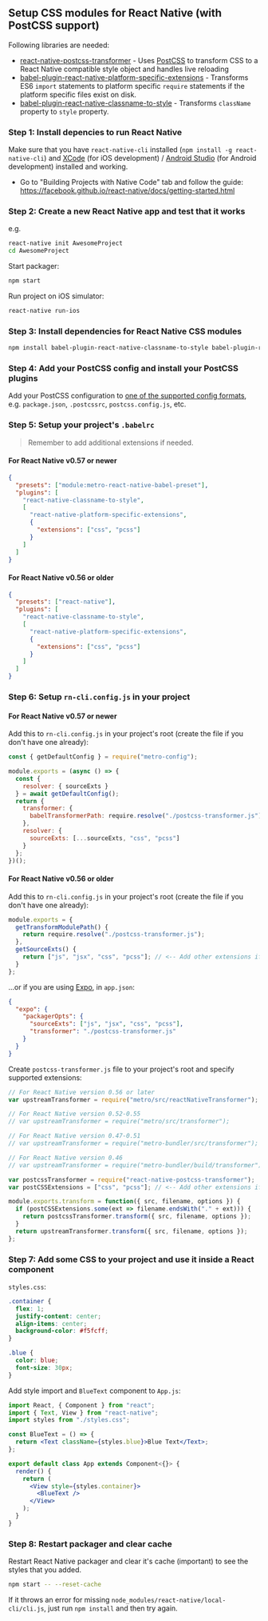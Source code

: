 ## Setup CSS modules for React Native (with PostCSS support)

Following libraries are needed:

- [react-native-postcss-transformer](https://github.com/kristerkari/react-native-postcss-transformer) - Uses [PostCSS](https://github.com/postcss/postcss) to transform CSS to a React Native compatible style object and handles live reloading
- [babel-plugin-react-native-platform-specific-extensions](https://github.com/kristerkari/babel-plugin-react-native-platform-specific-extensions) - Transforms ES6 `import` statements to platform specific `require` statements if the platform specific files exist on disk.
- [babel-plugin-react-native-classname-to-style](https://github.com/kristerkari/babel-plugin-react-native-classname-to-style) - Transforms `className` property to `style` property.

### Step 1: Install depencies to run React Native

Make sure that you have `react-native-cli` installed (`npm install -g react-native-cli`) and [XCode](https://developer.apple.com/xcode/) (for iOS development) / [Android Studio](https://developer.android.com/studio/index.html) (for Android development) installed and working.

- Go to "Building Projects with Native Code" tab and follow the guide: https://facebook.github.io/react-native/docs/getting-started.html

### Step 2: Create a new React Native app and test that it works

e.g.

```sh
react-native init AwesomeProject
cd AwesomeProject
```

Start packager:

```sh
npm start
```

Run project on iOS simulator:

```sh
react-native run-ios
```

### Step 3: Install dependencies for React Native CSS modules

```sh
npm install babel-plugin-react-native-classname-to-style babel-plugin-react-native-platform-specific-extensions react-native-postcss-transformer postcss --save-dev
```

### Step 4: Add your PostCSS config and install your PostCSS plugins

Add your PostCSS configuration to [one of the supported config formats](https://github.com/michael-ciniawsky/postcss-load-config), e.g. `package.json`, `.postcssrc`, `postcss.config.js`, etc.

### Step 5: Setup your project's `.babelrc`

> Remember to add additional extensions if needed.

#### For React Native v0.57 or newer

```json
{
  "presets": ["module:metro-react-native-babel-preset"],
  "plugins": [
    "react-native-classname-to-style",
    [
      "react-native-platform-specific-extensions",
      {
        "extensions": ["css", "pcss"]
      }
    ]
  ]
}
```

#### For React Native v0.56 or older

```json
{
  "presets": ["react-native"],
  "plugins": [
    "react-native-classname-to-style",
    [
      "react-native-platform-specific-extensions",
      {
        "extensions": ["css", "pcss"]
      }
    ]
  ]
}
```

### Step 6: Setup `rn-cli.config.js` in your project

#### For React Native v0.57 or newer

Add this to `rn-cli.config.js` in your project's root (create the file if you don't have one already):

```js
const { getDefaultConfig } = require("metro-config");

module.exports = (async () => {
  const {
    resolver: { sourceExts }
  } = await getDefaultConfig();
  return {
    transformer: {
      babelTransformerPath: require.resolve("./postcss-transformer.js")
    },
    resolver: {
      sourceExts: [...sourceExts, "css", "pcss"]
    }
  };
})();
```

#### For React Native v0.56 or older

Add this to `rn-cli.config.js` in your project's root (create the file if you don't have one already):

```js
module.exports = {
  getTransformModulePath() {
    return require.resolve("./postcss-transformer.js");
  },
  getSourceExts() {
    return ["js", "jsx", "css", "pcss"]; // <-- Add other extensions if needed.
  }
};
```

...or if you are using [Expo](https://expo.io/), in `app.json`:

```json
{
  "expo": {
    "packagerOpts": {
      "sourceExts": ["js", "jsx", "css", "pcss"],
      "transformer": "./postcss-transformer.js"
    }
  }
}
```

Create `postcss-transformer.js` file to your project's root and specify supported extensions:

```js
// For React Native version 0.56 or later
var upstreamTransformer = require("metro/src/reactNativeTransformer");

// For React Native version 0.52-0.55
// var upstreamTransformer = require("metro/src/transformer");

// For React Native version 0.47-0.51
// var upstreamTransformer = require("metro-bundler/src/transformer");

// For React Native version 0.46
// var upstreamTransformer = require("metro-bundler/build/transformer");

var postcssTransformer = require("react-native-postcss-transformer");
var postCSSExtensions = ["css", "pcss"]; // <-- Add other extensions if needed.

module.exports.transform = function({ src, filename, options }) {
  if (postCSSExtensions.some(ext => filename.endsWith("." + ext))) {
    return postcssTransformer.transform({ src, filename, options });
  }
  return upstreamTransformer.transform({ src, filename, options });
};
```

### Step 7: Add some CSS to your project and use it inside a React component

`styles.css`:

```css
.container {
  flex: 1;
  justify-content: center;
  align-items: center;
  background-color: #f5fcff;
}

.blue {
  color: blue;
  font-size: 30px;
}
```

Add style import and `BlueText` component to `App.js`:

```jsx
import React, { Component } from "react";
import { Text, View } from "react-native";
import styles from "./styles.css";

const BlueText = () => {
  return <Text className={styles.blue}>Blue Text</Text>;
};

export default class App extends Component<{}> {
  render() {
    return (
      <View style={styles.container}>
        <BlueText />
      </View>
    );
  }
}
```

### Step 8: Restart packager and clear cache

Restart React Native packager and clear it's cache (important) to see the styles that you added.

```sh
npm start -- --reset-cache
```

If it throws an error for missing `node_modules/react-native/local-cli/cli.js`, just run `npm install` and then try again.
